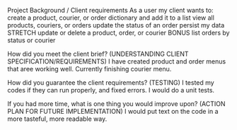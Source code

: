 Project Background / Client requirements
As a user my client wants to:
create a product, courier, or order dictionary and add it to a list
view all products, couriers, or orders
update the status of an order
persist my data
STRETCH update or delete a product, order, or courier
BONUS list orders by status or courier

How did you meet the client brief? (UNDERSTANDING CLIENT SPECIFICATION/REQUIREMENTS)
I have created product and order menus that aree working well. Currently finishing courier menu.

How did you guarantee the client requirements? (TESTING)
I tested my codes if they can run properly, and fixed errors.
I would do a unit tests.

If you had more time, what is one thing you would improve upon? (ACTION PLAN FOR FUTURE IMPLEMENTATION)
I would put text on the code in a more tasteful, more readable way.
